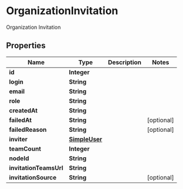 

# OrganizationInvitation

Organization Invitation

## Properties

| Name | Type | Description | Notes |
|------------ | ------------- | ------------- | -------------|
|**id** | **Integer** |  |  |
|**login** | **String** |  |  |
|**email** | **String** |  |  |
|**role** | **String** |  |  |
|**createdAt** | **String** |  |  |
|**failedAt** | **String** |  |  [optional] |
|**failedReason** | **String** |  |  [optional] |
|**inviter** | [**SimpleUser**](SimpleUser.md) |  |  |
|**teamCount** | **Integer** |  |  |
|**nodeId** | **String** |  |  |
|**invitationTeamsUrl** | **String** |  |  |
|**invitationSource** | **String** |  |  [optional] |



